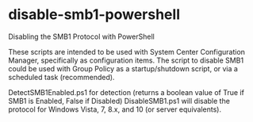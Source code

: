 # disable-smb1-powershell
Disabling the SMB1 Protocol with PowerShell

These scripts are intended to be used with System Center Configuration Manager, specifically as configuration items. The script to disable SMB1 could be used with Group Policy as a startup/shutdown script, or via a scheduled task (recommended).

DetectSMB1Enabled.ps1 for detection (returns a boolean value of True if SMB1 is Enabled, False if Disabled)
DisableSMB1.ps1 will disable the protocol for Windows Vista, 7, 8.x, and 10 (or server equivalents).
